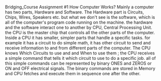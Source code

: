 Bridging_Course Assignment #1
How Computer Works?
Mainly a computer has two parts, Hardware and Software. The Hardware part is Circuits, Chips, Wires, Speakers etc. but what we don't see is the software, which is all of the computer's program code running on the machine. the hardware and the software interact one to another by CPU, Central Processing Unit. the CPU is the master chip that controls all the other parts of the computer. Inside a CPU it has smaller, simpler parts that handle a specific tasks. for example it has a circuit to do simple math, it has other circuit to send and receive information to and from different parts of the computer. The CPU knows Which Circuits to use and and When to use them ; the CPU receives a simple command that tells it which circuit to use to do a specific job. all of this simple commands can be represented by binary ONES and ZEROS or ON and OFF electrical signals. The binary commands are stored in Memory and CPU fetches and execute them in sequence one after the other. 

